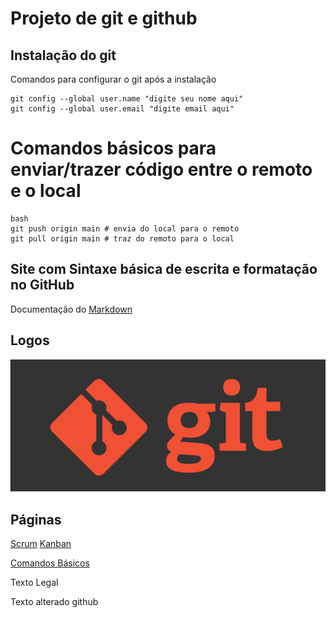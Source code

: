 # Projeto de git e github
## Instalação do git

Comandos para configurar o git após a instalação

```
git config --global user.name "digite seu nome aqui"
git config --global user.email "digite email aqui"

```

# Comandos básicos para enviar/trazer código entre o remoto e o local

````
bash
git push origin main # envia do local para o remoto
git pull origin main # traz do remoto para o local
````
## Site com Sintaxe básica de escrita e formatação no GitHub
Documentação do [Markdown](https://docs.github.com/pt/get-started/writing-on-github/getting-started-with-writing-and-formatting-on-github/basic-writing-and-formatting-syntax)

## Logos
![Imagem logo do Git](IMG/GIT.png)

## Páginas
[Scrum](scrum.md)
[Kanban](kanban.md)

[Comandos Básicos](comandos_basicos.md)

Texto Legal

Texto alterado github
